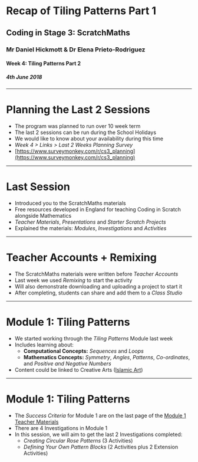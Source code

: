 # Recap of Tiling Patterns Part 1

## Coding in Stage 3: ScratchMaths

### Mr Daniel Hickmott & Dr Elena Prieto-Rodriguez

#### Week 4: Tiling Patterns Part 2

##### 4th June 2018

---

# Planning the Last 2 Sessions

- The program was planned to run over 10 week term
- The last 2 sessions can be run during the School Holidays
- We would like to know about your availability during this time
- *Week 4 > Links > Last 2 Weeks Planning Survey*
- [https://www.surveymonkey.com/r/cs3_planning](https://www.surveymonkey.com/r/cs3_planning)

---

# Last Session

- Introduced you to the ScratchMaths materials
- Free resources developed in England for teaching Coding in Scratch alongside Mathematics
- *Teacher Materials*, *Presentations* and *Starter Scratch Projects*
- Explained the materials: *Modules*, *Investigations* and *Activities*

---

# Teacher Accounts + Remixing

- The ScratchMaths materials were written before *Teacher Accounts*
- Last week we used *Remixing* to start the activity
- Will also demonstrate downloading and uploading a project to start it
- After completing, students can share and add them to a *Class Studio*

---

# Module 1: Tiling Patterns

- We started working through the *Tiling Patterns* Module last week
- Includes learning about:
	- **Computational Concepts:** *Sequences* and *Loops*
	- **Mathematics Concepts:** *Symmetry*, *Angles*, *Patterns*, *Co-ordinates*, and *Positive and Negative Numbers*
- Content could be linked to Creative Arts ([Islamic Art](https://www.google.com/search?safe=off&client=firefox-b-ab&biw=1920&bih=973&tbm=isch&sa=1&ei=vmIGW4WNN4qO8gWx-7egAw&q=islamic+art&oq=islamic+art&gs_l=img.3...0.0.0.24133.0.0.0.0.0.0.0.0..0.0....0...1c..64.img..0.0.0....0.carWxtRFgyQ))

---

# Module 1: Tiling Patterns

- The *Success Criteria* for Module 1 are on the last page of the [Module 1 Teacher Materials](https://drive.google.com/uc?export=view&id=1QQoWaDu7pKmHCdPAj5a61eGRRgj8Jnzb)
- There are 4 Investigations in Module 1
- In this session, we will aim to get the last 2 Investigations completed:
	-  *Creating Circular Rose Patterns* (3 Activities)
	-  *Defining Your Own Pattern Blocks* (2 Activities plus 2 Extension Activities)

